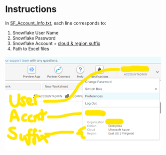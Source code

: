 # Instructions

In [SF_Account_Info.txt](SF_Account_Info.txt), each line corresponds to:

1. Snowflake User Name
2. Snowflake Password
3. Snowflake Account + [cloud & region suffix](https://docs.snowflake.com/en/user-guide/admin-account-identifier.html#snowflake-region-ids)
4. Path to Excel files

![](..\Images\SF_Instructions.png)